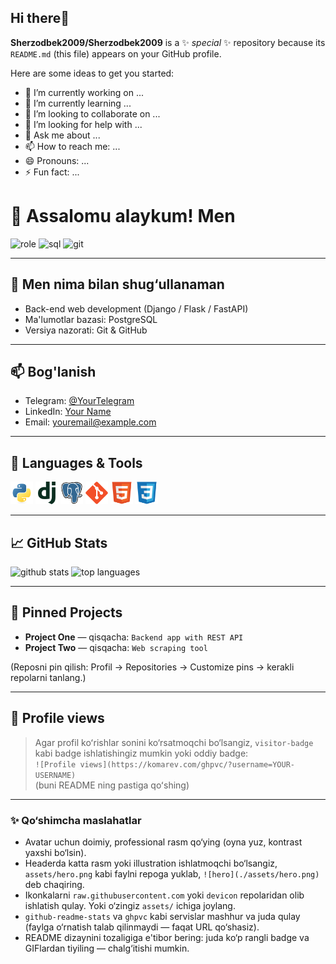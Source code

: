 ## Hi there👋


**Sherzodbek2009/Sherzodbek2009** is a ✨ _special_ ✨ repository because its `README.md` (this file) appears on your GitHub profile.

Here are some ideas to get you started:

- 🔭 I’m currently working on ...
- 🌱 I’m currently learning ...
- 👯 I’m looking to collaborate on ...
- 🤔 I’m looking for help with ...
- 💬 Ask me about ...
- 📫 How to reach me: ...
- 😄 Pronouns: ...
- ⚡ Fun fact: ...







# 👋 Assalomu alaykum! Men <Ismingiz>

<div align="left">
  <img src="https://img.shields.io/badge/ROLE-Back-end%20Web%20Dev-blue?style=flat-square" alt="role"/>
  <img src="https://img.shields.io/badge/SQL-%20Postgres-green?style=flat-square" alt="sql"/>
  <img src="https://img.shields.io/badge/Git-GitHub-%23231F20?style=flat-square&logo=git" alt="git"/>
</div>

---

## 🔭 Men nima bilan shug‘ullanaman
- Back-end web development (Django / Flask / FastAPI)
- Ma'lumotlar bazasi: PostgreSQL
- Versiya nazorati: Git & GitHub

---

## 📫 Bog'lanish
- Telegram: [@YourTelegram](https://t.me/YourTelegram)
- LinkedIn: [Your Name](https://www.linkedin.com/in/yourprofile)
- Email: youremail@example.com

---

## 🧰 Languages & Tools
<p>
  <img src="https://raw.githubusercontent.com/devicons/devicon/master/icons/python/python-original.svg" alt="python" width="36" height="36"/>
  <img src="https://raw.githubusercontent.com/devicons/devicon/master/icons/django/django-plain.svg" alt="django" width="36" height="36"/>
  <img src="https://raw.githubusercontent.com/devicons/devicon/master/icons/postgresql/postgresql-original.svg" alt="postgres" width="36" height="36"/>
  <img src="https://raw.githubusercontent.com/devicons/devicon/master/icons/git/git-plain.svg" alt="git" width="36" height="36"/>
  <img src="https://raw.githubusercontent.com/devicons/devicon/master/icons/html5/html5-original.svg" alt="html" width="36" height="36"/>
  <img src="https://raw.githubusercontent.com/devicons/devicon/master/icons/css3/css3-original.svg" alt="css" width="36" height="36"/>
</p>

---

## 📈 GitHub Stats
<p align="left">
  <img src="https://github-readme-stats.vercel.app/api?username=YOUR-USERNAME&show_icons=true&theme=default" alt="github stats"/>
  <img src="https://github-readme-stats.vercel.app/api/top-langs/?username=YOUR-USERNAME&layout=compact" alt="top languages"/>
</p>

---

## 🔖 Pinned Projects
- **Project One** — qisqacha: `Backend app with REST API`  
- **Project Two** — qisqacha: `Web scraping tool`  

(Reposni pin qilish: Profil → Repositories → Customize pins → kerakli repolarni tanlang.)

---

## 👀 Profile views
> Agar profil koʻrishlar sonini ko‘rsatmoqchi bo‘lsangiz, `visitor-badge` kabi badge ishlatishingiz mumkin yoki oddiy badge:  
`![Profile views](https://komarev.com/ghpvc/?username=YOUR-USERNAME)`  
(buni README ning pastiga qoʻshing)

---

### ✨ Qo‘shimcha maslahatlar
- Avatar uchun doimiy, professional rasm qo‘ying (oyna yuz, kontrast yaxshi bo‘lsin).  
- Headerda katta rasm yoki illustration ishlatmoqchi bo‘lsangiz, `assets/hero.png` kabi faylni repoga yuklab, `![hero](./assets/hero.png)` deb chaqiring.  
- Ikonkalarni `raw.githubusercontent.com` yoki `devicon` repolaridan olib ishlatish qulay. Yoki o‘zingiz `assets/` ichiga joylang.  
- `github-readme-stats` va `ghpvc` kabi servislar mashhur va juda qulay (faylga o‘rnatish talab qilinmaydi — faqat URL qo‘shasiz).  
- README dizaynini tozaligiga e'tibor bering: juda ko‘p rangli badge va GIFlardan tiyiling — chalg‘itishi mumkin.

